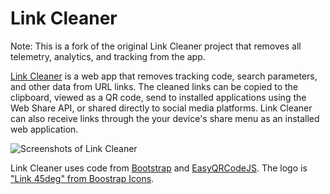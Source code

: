# Link Cleaner

Note: This is a fork of the original Link Cleaner project that removes all telemetry, analytics, and tracking from the app.

[Link Cleaner](https://linkcleaner.app) is a web app that removes tracking code, search parameters, and other data from URL links. The cleaned links can be copied to the clipboard, viewed as a QR code, send to installed applications using the Web Share API, or shared directly to social media platforms. Link Cleaner can also receive links through the your device's share menu as an installed web application.

![Screenshots of Link Cleaner](screen.png)



Link Cleaner uses code from [Bootstrap](https://getbootstrap.com/) and [EasyQRCodeJS](https://github.com/ushelp/EasyQRCodeJS). The logo is ["Link 45deg" from Boostrap Icons](https://icons.getbootstrap.com/icons/link-45deg/).